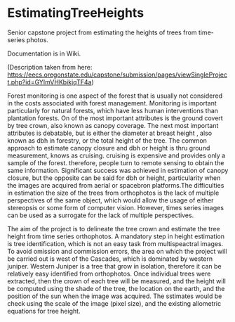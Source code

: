 # EstimatingTreeHeights
Senior capstone project from estimating the heights of trees from time-series photos.

Documentation is in Wiki.

(Description taken from here: https://eecs.oregonstate.edu/capstone/submission/pages/viewSingleProject.php?id=GYImVHKbikjqTF4a)


  Forest monitoring is one aspect of the forest that is usually not considered in the costs associated with forest management. Monitoring is important particularly for natural forests, which have less human interventions than plantation forests. On of the most important attributes is the ground covert by tree crown, also known as canopy coverage. The next most important attributes is debatable, but is either the diameter at breast height , also known as dbh in forestry, or the total height of the tree. The common approach to estimate canopy closure and dbh or height is thru ground measurement, knows as cruising. cruising is expensive and provides only a sample of the forest. therefore, people turn to remote sensing to obtain the same information. Significant success was achieved in estimation of canopy closure, but the opposite can be said for dbh or height, particularity when the images are acquired from aerial or spacebron platforms.The difficulties in estimation the size of the trees from orthophotos is the lack of multiple perspectives of the same object, which would allow the usage of either stereopsis or some form of computer vision. However, times series images can be used as a surrogate for the lack of multiple perspectives.
  
  
  The aim of the project is to delineate the tree crown and estimate the tree height from time series orthophotos. A mandatory step in height estimation is tree identification, which is not an easy task from multispeactral images. To avoid omission and commission errors, the area on which the project will be carried out is west of the Cascades, which is dominated by western juniper. Western Juniper is a tree that grow in isolation, therefore it can be relatively easy identified from orthophotos. Once individual trees were extracted, then the crown of each tree will be measured, and the height will be computed using the shade of the tree, the location on the earth, and the position of the sun when the image was acquired. The sstimates would be check using the scale of the image (pixel size), and the existing allometric equations for tree height.
